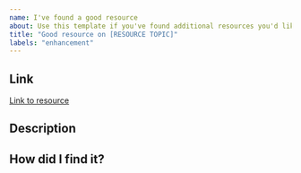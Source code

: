 ```yaml
---
name: I've found a good resource
about: Use this template if you've found additional resources you'd like to share.
title: "Good resource on [RESOURCE TOPIC]"
labels: "enhancement"
---
```


## Link

[Link to resource](http://myresource.com)

## Description

## How did I find it?
